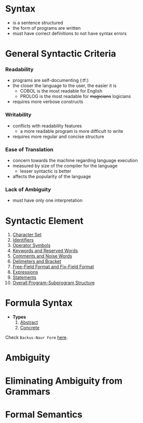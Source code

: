 # Syntax
- is a sentence structured
- the form of programs are written
- must have correct definitions to not have syntax errors


# General Syntactic Criteria
### Readability
- programs are self-documenting (:tf:)
- the closer the language to the user, the easier it is
	- COBOL is the most readable for English
	- PROLOG is the most readable for ~~magicians~~ logicians
- requires more verbose constructs

### Writability
- conflicts with readability features
	- a more readable program is more difficult to write
- requires more regular and concise structure 

### Ease of Translation
- concern towards the machine regarding language execution
- measured by size of the compiler for the language
	- lesser syntactic is better
- affects the popularity of the language

### Lack of Ambiguity
- must have only one interpretation


# Syntactic Element
1. [Character Set](../INFO_DUMP.md##Character%20Set)
2. [Identifiers](../INFO_DUMP.md##Identifiers)
3. [Operator Symbols](../INFO_DUMP.md##Operator%20Symbols)
4. [Keywords and Reserved Words](../INFO_DUMP.md##Keywords%20and%20Reserved%20Words)
5. [Comments and Noise Words](../INFO_DUMP.md##Comments%20and%20Noise%20Words)
6. [Delimeters and Bracket](../INFO_DUMP.md##Delimeters%20and%20Bracket)
7. [Free-Field Format and Fix-Field Format](../INFO_DUMP.md##Free-Field%20Format%20and%20Fix-Field%20Format)
8. [Expressions](../INFO_DUMP.md##Expressions)
9. [Statements](../INFO_DUMP.md##Statements)
10. [Overall Program-Subprogram Structure](../INFO_DUMP.md##Overall%20Program-Subprogram%20Structure)


# Formula Syntax
- **Types**
	1. [Abstract](../INFO_DUMP.md##Abstract%20Syntax)
	2. [Concrete](../INFO_DUMP.md##Concrete%20Syntax)

Check `Backus-Naur Form` [here](./Backus-Naur%20Form.md).

# Ambiguity

# Eliminating Ambiguity from Grammars

# Formal Semantics
